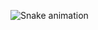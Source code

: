 <!-- ### Hi there 👋

<div>
<img align="left" width="46%" src="https://github-readme-stats.vercel.app/api?username=sparrowmike&show_icons=true&theme=radical">
<img align="left" width="46%" src ="https://github-readme-stats.vercel.app/api/top-langs/?username=sparrowmike&layout=compact">

<img align="left" src ="https://img.shields.io/badge/javascript-%23323330.svg?style=for-the-badge&logo=javascript&logoColor=%23F7DF1E"> 
<img align="left" src ="https://img.shields.io/badge/node.js-6DA55F?style=for-the-badge&logo=node.js&logoColor=white"> 
<img align="left" src ="https://img.shields.io/badge/react-%2320232a.svg?style=for-the-badge&logo=react&logoColor=%2361DAFB"> 
</div> -->

<!--
**SparrowMike/SparrowMike** is a ✨ _special_ ✨ repository because its `README.md` (this file) appears on your GitHub profile.

Here are some ideas to get you started:

Get in touch [here](https://www.linkedin.com/in/mikesparrow/)

- 🔭 I’m currently working on ...
- 🌱 I’m currently learning ...
- 👯 I’m looking to collaborate on ...
- 🤔 I’m looking for help with ...
- 💬 Ask me about ...
- 📫 How to reach me: ...
- 😄 Pronouns: ...
- ⚡ Fun fact: ...
-->

<!-- 
https://github.com/anuraghazra/github-readme-stats#top-languages-card

https://github.com/Ileriayo/markdown-badges
-->

![Snake animation](https://github.com/SparrowMike/blob/output/github-contribution-grid-snake.svg)
